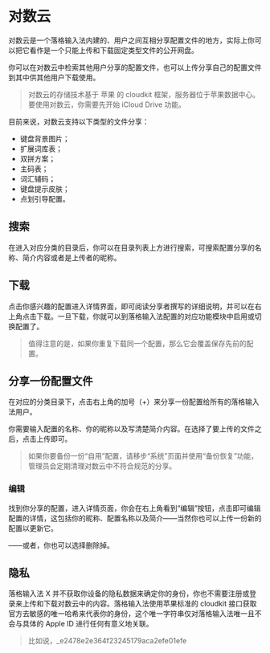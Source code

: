 # 对数云

对数云是一个落格输入法内建的、用户之间互相分享配置文件的地方，实际上你可以把它看作是一个只能上传和下载固定类型文件的公开网盘。

你可以在对数云中检索其他用户分享的配置文件，也可以上传分享自己的配置文件到其中供其他用户下载使用。

> 对数云的存储技术基于 苹果 的 cloudkit 框架，服务器位于苹果数据中心。 要使用对数云，你需要先开始 iCloud Drive 功能。

目前来说，对数云支持以下类型的文件分享：

- 键盘背景图片；
- 扩展词库表；
- 双拼方案；
- 主码表；
- 词汇辅码；
- 键盘提示皮肤；
- 点划引导配置。

## 搜索

在进入对应分类的目录后，你可以在目录列表上方进行搜索，可搜索配置分享的名称、简介内容或者是上传者的昵称。

## 下载

点击你感兴趣的配置进入详情界面，即可阅读分享者撰写的详细说明，并可以在右上角点击下载。一旦下载，你就可以到落格输入法配置的对应功能模块中启用或切换配置了。

> 值得注意的是，如果你重复下载同一个配置，那么它会覆盖保存先前的配置。

## 分享一份配置文件

在对应的分类目录下，点击右上角的加号（+）来分享一份配置给所有的落格输入法用户。

你需要输入配置的名称、你的昵称以及写清楚简介内容。在选择了要上传的文件之后，点击上传即可。

>如果你要备份一份“自用”配置，请移步“系统”页面并使用“备份恢复”功能，管理员会定期清理对数云中不符合规范的分享。

### 编辑

找到你分享的配置，进入详情页面，你会在右上角看到“编辑”按钮，点击即可编辑配置的详情，这包括你的昵称、配置名称以及简介——当然你也可以上传一份新的配置以更新它。

——或者，你也可以选择删除掉。

## 隐私

落格输入法 X 并不获取你设备的隐私数据来确定你的身份，你也不需要注册或登录来上传和下载对数云中的内容。落格输入法使用苹果标准的 cloudkit 接口获取官方去敏感的唯一哈希来代表你的身份，这个唯一字符串仅对落格输入法唯一且不会与具体的 Apple ID 进行任何有意义地关联。

> 比如说，_e2478e2e364f23245179aca2efe01efe